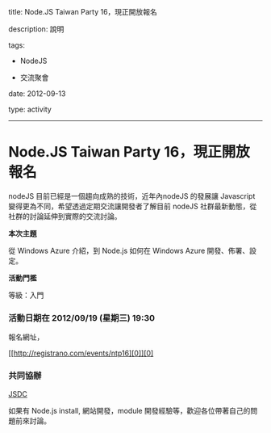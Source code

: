 title: Node.JS Taiwan Party 16，現正開放報名
description: 說明
tags:
 - NodeJS
 - 交流聚會
date: 2012-09-13
type: activity
---
# Node.JS Taiwan Party 16，現正開放報名

nodeJS 目前已經是一個趨向成熟的技術，近年內nodeJS 的發展讓 Javascript 變得更為不同，希望透過定期交流讓開發者了解目前 nodeJS 社群最新動態，從社群的討論延伸到實際的交流討論。

**本次主題**

從 Windows Azure 介紹，到 Node.js 如何在 Windows Azure 開發、佈署、設定。

**活動門檻**

等級：入門

### 活動日期在 2012/09/19 (星期三) 19:30

報名網址，

[[http://registrano.com/events/ntp16][0]][0]

### 共同協辦

[JSDC][1]

如果有 Node.js install, 網站開發，module 開發經驗等，歡迎各位帶著自己的問題前來討論。



[0]: http://registrano.com/events/ntp16
[1]: http://jsdc.tw